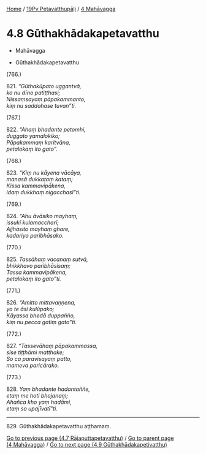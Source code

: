 
[Home](/) / [19Pv Petavatthupāḷi](../../19Pv.md) / [4 Mahāvagga](../4.md)

# 4.8 Gūthakhādakapetavatthu

* Mahāvagga

* Gūthakhādakapetavatthu

(766.)

821\. _“Gūthakūpato uggantvā,_  
_ko nu dīno patiṭṭhasi;_  
_Nissaṃsayaṃ pāpakammanto,_  
_kiṃ nu saddahase tuvan”ti._  


(767.)

822\. _“Ahaṃ bhadante petomhi,_  
_duggato yamalokiko;_  
_Pāpakammaṃ karitvāna,_  
_petalokaṃ ito gato”._  


(768.)

823\. _“Kiṃ nu kāyena vācāya,_  
_manasā dukkaṭaṃ kataṃ;_  
_Kissa kammavipākena,_  
_idaṃ dukkhaṃ nigacchasī”ti._  


(769.)

824\. _“Ahu āvāsiko mayhaṃ,_  
_issukī kulamaccharī;_  
_Ajjhāsito mayhaṃ ghare,_  
_kadariyo paribhāsako._  


(770.)

825\. _Tassāhaṃ vacanaṃ sutvā,_  
_bhikkhavo paribhāsisaṃ;_  
_Tassa kammavipākena,_  
_petalokaṃ ito gato”ti._  


(771.)

826\. _“Amitto mittavaṇṇena,_  
_yo te āsi kulūpako;_  
_Kāyassa bhedā duppañño,_  
_kiṃ nu pecca gatiṃ gato”ti._  


(772.)

827\. _“Tassevāhaṃ pāpakammassa,_  
_sīse tiṭṭhāmi matthake;_  
_So ca paravisayaṃ patto,_  
_mameva paricārako._  


(773.)

828\. _Yaṃ bhadante hadantaññe,_  
_etaṃ me hoti bhojanaṃ;_  
_Ahañca kho yaṃ hadāmi,_  
_etaṃ so upajīvatī”ti._  


---

829\. Gūthakhādakapetavatthu aṭṭhamaṃ.



[Go to previous page (4.7 Rājaputtapetavatthu)](4.7.md) / [Go to parent page (4 Mahāvagga)](../4.md) / [Go to next page (4.9 Gūthakhādakapetivatthu)](4.9.md)



